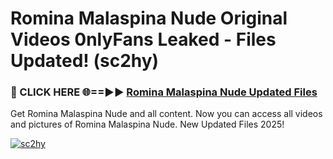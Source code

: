 # Romina Malaspina Nude Original Videos 0nlyFans Leaked - Files Updated! (sc2hy)

<h3>🔴 CLICK HERE 🌐==►► <a href="https://tinyurl.com/5h6xmrr3" rel="nofollow">Romina Malaspina Nude Updated Files</a></h3>

Get Romina Malaspina Nude and all content. Now you can access all videos and pictures of Romina Malaspina Nude. New Updated Files 2025!

[![sc2hy](https://i.imgur.com/KVD873Z.gif)](https://tinyurl.com/5h6xmrr3)
